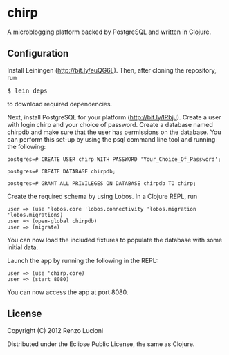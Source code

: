 # chirp

A microblogging platform backed by PostgreSQL and written in Clojure.


## Configuration

Install Leiningen (http://bit.ly/euQG6L). Then, after cloning the repository, run <pre>$ lein deps</pre> to download required dependencies.

Next, install PostgreSQL for your platform (http://bit.ly/IRbjJ). Create a user with login 
chirp and your choice of password. Create a database named chirpdb and make sure that the user has permissions on the database. You can perform this set-up by using the psql command line tool and running the following:

	postgres=# CREATE USER chirp WITH PASSWORD 'Your_Choice_Of_Password';
 
	postgres=# CREATE DATABASE chirpdb;
 
	postgres=# GRANT ALL PRIVILEGES ON DATABASE chirpdb TO chirp;

Create the required schema by using Lobos. In a Clojure REPL, run

	user => (use 'lobos.core 'lobos.connectivity 'lobos.migration 'lobos.migrations)
	user => (open-global chirpdb)
	user => (migrate)

You can now load the included fixtures to populate the database with some initial data.

Launch the app by running the following in the REPL:

	user => (use 'chirp.core)
	user => (start 8080)

You can now access the app at port 8080.


## License

Copyright (C) 2012 Renzo Lucioni

Distributed under the Eclipse Public License, the same as Clojure.